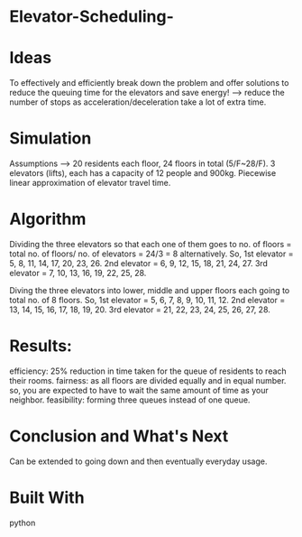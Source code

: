 # Elevator-Scheduling-

# Ideas
To effectively and efficiently break down the problem and offer solutions to reduce the queuing time for the elevators and save energy! --> reduce the number of stops as acceleration/deceleration take a lot of extra time.

# Simulation
Assumptions --> 20 residents each floor, 24 floors in total (5/F~28/F). 3 elevators (lifts), each has a capacity of 12 people and 900kg. Piecewise linear approximation of elevator travel time.

# Algorithm
Dividing the three elevators so that each one of them goes to no. of floors = total no. of floors/ no. of elevators = 24/3 = 8 alternatively.
So, 
1st elevator = 5, 8, 11, 14, 17, 20, 23, 26.
2nd elevator = 6, 9, 12, 15, 18, 21, 24, 27.
3rd elevator = 7, 10, 13, 16, 19, 22, 25, 28.

Diving the three elevators into lower, middle and upper floors each going to total no. of 8 floors.
So, 
1st elevator = 5, 6, 7, 8, 9, 10, 11, 12.
2nd elevator = 13, 14, 15, 16, 17, 18, 19, 20.
3rd elevator = 21, 22, 23, 24, 25, 26, 27, 28.

# Results:
efficiency: 25% reduction in time taken for the queue of residents to reach their rooms. fairness: as all floors are divided equally and in equal number. so, you are expected to have to wait the same amount of time as your neighbor. feasibility: forming three queues instead of one queue.

# Conclusion and What's Next
Can be extended to going down and then eventually everyday usage.

# Built With
python
